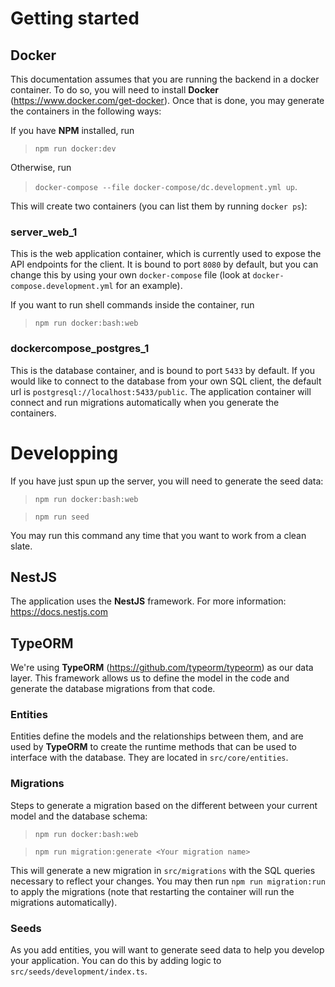 # Getting started

## Docker

This documentation assumes that you are running the backend in a docker container. To do so, you will need to install **Docker** (https://www.docker.com/get-docker).
Once that is done, you may generate the containers in the following ways:

If you have **NPM** installed, run 

>`npm run docker:dev`

Otherwise, run 

>`docker-compose --file docker-compose/dc.development.yml up`.

This will create two containers (you can list them by running `docker ps`):

### server_web_1

This is the web application container, which is currently used to expose the API endpoints for the client. It is bound to port `8080` by default, but you can change this by
using your own `docker-compose` file (look at `docker-compose.development.yml` for an example).

If you want to run shell commands inside the container, run 

> `npm run docker:bash:web`


### dockercompose_postgres_1

This is the database container, and is bound to port `5433` by default. If you would like to connect to the database from your own SQL client, the default url is `postgresql://localhost:5433/public`.
The application container will connect and run migrations automatically when you generate the containers.

# Developping

If you have just spun up the server, you will need to generate the seed data:

>`npm run docker:bash:web`

>`npm run seed`

You may run this command any time that you want to work from a clean slate.

## NestJS

The application uses the **NestJS** framework. For more information: https://docs.nestjs.com

## TypeORM

We're using **TypeORM** (https://github.com/typeorm/typeorm) as our data layer. This framework allows us to define the model in the code and generate the database migrations from that code.

### Entities

Entities define the models and the relationships between them, and are used by **TypeORM** to create the runtime methods that can be used to interface with the database. They are located in `src/core/entities`.

### Migrations

Steps to generate a migration based on the different between your current model and the database schema:

>`npm run docker:bash:web`

>`npm run migration:generate <Your migration name>`

This will generate a new migration in `src/migrations` with the SQL queries necessary to reflect your changes. You may then run `npm run migration:run` to apply the migrations (note that restarting the container will run the migrations automatically).


### Seeds

As you add entities, you will want to generate seed data to help you develop your application. You can do this by adding logic to `src/seeds/development/index.ts`.



